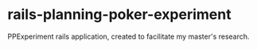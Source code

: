 # rails-planning-poker-experiment
PPExperiment rails application, created to facilitate my master's research.
